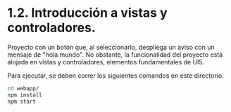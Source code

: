 # 1.2. Introducción a vistas y controladores.

Proyecto con un botón que, al seleccionarlo, despliega un aviso con un mensaje de "hola mundo". No obstante, la funcionalidad del proyecto está alojada en vistas y controladores, elementos fundamentales de UI5. 

Para ejecutar, se deben correr los siguientes comandos en este directorio. 
```bash
cd webapp/
npm install
npm start
```
